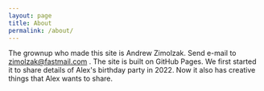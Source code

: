 ```yaml
---
layout: page
title: About
permalink: /about/
---
```


The grownup who made this site is Andrew Zimolzak. Send e-mail to [zimolzak@fastmail.com](mailto:zimolzak@fastmail.com) . The site is built on GitHub Pages. We first started it to share details of Alex's birthday party in 2022. Now it also has creative things that Alex wants to share.
